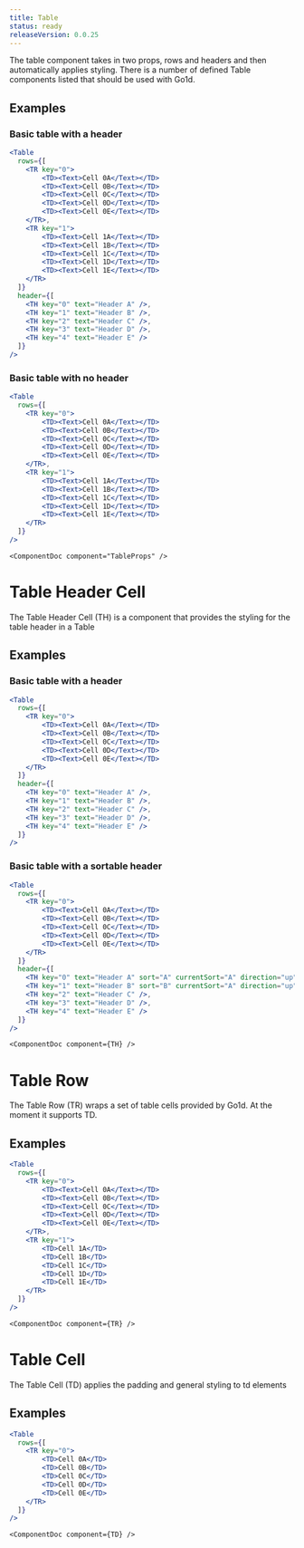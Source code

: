 ```yaml
---
title: Table
status: ready
releaseVersion: 0.0.25
---
```


The table component takes in two props, rows and headers and then automatically applies styling. There is a number of defined Table components listed that should be used with Go1d.

## Examples

### Basic table with a header

```.jsx
<Table
  rows={[
    <TR key="0">
        <TD><Text>Cell 0A</Text></TD>
        <TD><Text>Cell 0B</Text></TD>
        <TD><Text>Cell 0C</Text></TD>
        <TD><Text>Cell 0D</Text></TD>
        <TD><Text>Cell 0E</Text></TD>
    </TR>,
    <TR key="1">
        <TD><Text>Cell 1A</Text></TD>
        <TD><Text>Cell 1B</Text></TD>
        <TD><Text>Cell 1C</Text></TD>
        <TD><Text>Cell 1D</Text></TD>
        <TD><Text>Cell 1E</Text></TD>
    </TR>
  ]}
  header={[
    <TH key="0" text="Header A" />,
    <TH key="1" text="Header B" />,
    <TH key="2" text="Header C" />,
    <TH key="3" text="Header D" />,
    <TH key="4" text="Header E" />
  ]}
/>
```

### Basic table with no header

```.jsx
<Table
  rows={[
    <TR key="0">
        <TD><Text>Cell 0A</Text></TD>
        <TD><Text>Cell 0B</Text></TD>
        <TD><Text>Cell 0C</Text></TD>
        <TD><Text>Cell 0D</Text></TD>
        <TD><Text>Cell 0E</Text></TD>
    </TR>,
    <TR key="1">
        <TD><Text>Cell 1A</Text></TD>
        <TD><Text>Cell 1B</Text></TD>
        <TD><Text>Cell 1C</Text></TD>
        <TD><Text>Cell 1D</Text></TD>
        <TD><Text>Cell 1E</Text></TD>
    </TR>
  ]}
/>
```

```!jsx
<ComponentDoc component="TableProps" />
```

# Table Header Cell

The Table Header Cell (TH) is a component that provides the styling for the table header in a Table
## Examples

### Basic table with a header

```.jsx
<Table
  rows={[
    <TR key="0">
        <TD><Text>Cell 0A</Text></TD>
        <TD><Text>Cell 0B</Text></TD>
        <TD><Text>Cell 0C</Text></TD>
        <TD><Text>Cell 0D</Text></TD>
        <TD><Text>Cell 0E</Text></TD>
    </TR>
  ]}
  header={[
    <TH key="0" text="Header A" />,
    <TH key="1" text="Header B" />,
    <TH key="2" text="Header C" />,
    <TH key="3" text="Header D" />,
    <TH key="4" text="Header E" />
  ]}
/>
```

### Basic table with a sortable header

```.jsx
<Table
  rows={[
    <TR key="0">
        <TD><Text>Cell 0A</Text></TD>
        <TD><Text>Cell 0B</Text></TD>
        <TD><Text>Cell 0C</Text></TD>
        <TD><Text>Cell 0D</Text></TD>
        <TD><Text>Cell 0E</Text></TD>
    </TR>
  ]}
  header={[
    <TH key="0" text="Header A" sort="A" currentSort="A" direction="up"/>,
    <TH key="1" text="Header B" sort="B" currentSort="A" direction="up"/>,
    <TH key="2" text="Header C" />,
    <TH key="3" text="Header D" />,
    <TH key="4" text="Header E" />
  ]}
/>
```

```!jsx
<ComponentDoc component={TH} />
```

# Table Row

The Table Row (TR) wraps a set of table cells provided by Go1d. At the moment it supports TD.

## Examples

```.jsx
<Table
  rows={[
    <TR key="0">
        <TD><Text>Cell 0A</Text></TD>
        <TD><Text>Cell 0B</Text></TD>
        <TD><Text>Cell 0C</Text></TD>
        <TD><Text>Cell 0D</Text></TD>
        <TD><Text>Cell 0E</Text></TD>
    </TR>,
    <TR key="1">
        <TD>Cell 1A</TD>
        <TD>Cell 1B</TD>
        <TD>Cell 1C</TD>
        <TD>Cell 1D</TD>
        <TD>Cell 1E</TD>
    </TR>
  ]}
/>
```

```!jsx
<ComponentDoc component={TR} />
```

# Table Cell

The Table Cell (TD) applies the padding and general styling to td elements

## Examples

```.jsx
<Table
  rows={[
    <TR key="0">
        <TD>Cell 0A</TD>
        <TD>Cell 0B</TD>
        <TD>Cell 0C</TD>
        <TD>Cell 0D</TD>
        <TD>Cell 0E</TD>
    </TR>
  ]}
/>
```

```!jsx
<ComponentDoc component={TD} />
```
